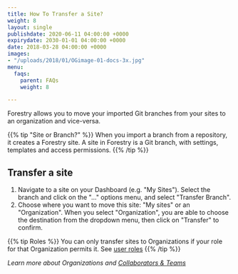 ```yaml
---
title: How To Transfer a Site?
weight: 8
layout: single
publishdate: 2020-06-11 04:00:00 +0000
expirydate: 2030-01-01 04:00:00 +0000
date: 2018-03-28 04:00:00 +0000
images:
- "/uploads/2018/01/OGimage-01-docs-3x.jpg"
menu:
  faqs:
    parent: FAQs
    weight: 8

---
```


Forestry allows you to move your imported Git branches from your sites to an organization and vice-versa.

{{% tip "Site or Branch?" %}}
When you import a branch from a repository, it creates a Forestry site.
A site in Forestry is a Git branch, with settings, templates and access permissions.
{{% /tip %}}


## Transfer a site

1. Navigate to a site on your Dashboard (e.g. "My Sites"). Select the branch and click on the "..." options menu, and select "Transfer Branch". 
2. Choose where you want to move this site:  "My sites" or an "Organization". When you select "Organization", you are able to choose the destination from the dropdown menu, then click on "Transfer" to confirm.

{{% tip Roles %}}
You can only transfer sites to Organizations if your role for that Organization permits it. See [user roles](/docs/settings/collaborators/#site-access-levels)
{{% /tip %}}

*Learn more about Organizations and [Collaborators & Teams](/docs/settings/collaborators/)*
